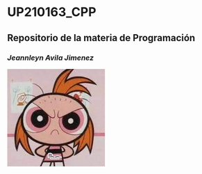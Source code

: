 # UP210163_CPP
## **Repositorio de la materia de Programación**
### _Jeannleyn Avila Jimenez_


![Bombon pelona jsjsjs](/imagenes/descarga.jpeg "Bombon Pelona jsjsjs")



